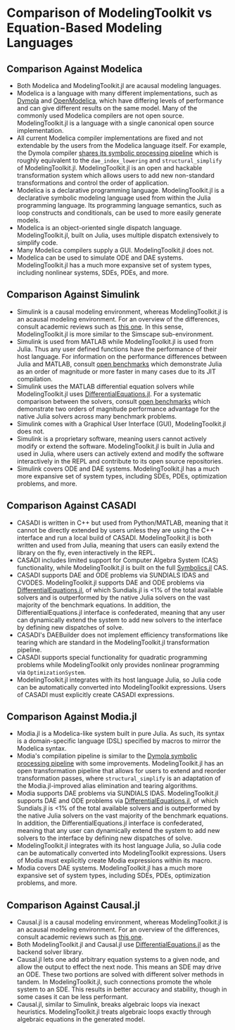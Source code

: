 # Comparison of ModelingToolkit vs Equation-Based Modeling Languages

## Comparison Against Modelica

- Both Modelica and ModelingToolkit.jl are acausal modeling languages.
- Modelica is a language with many different implementations, such as
  [Dymola](https://www.3ds.com/products-services/catia/products/dymola/) and
  [OpenModelica](https://openmodelica.org/), which have differing levels of
  performance and can give different results on the same model. Many of the
  commonly used Modelica compilers are not open source. ModelingToolkit.jl
  is a language with a single canonical open source implementation.
- All current Modelica compiler implementations are fixed and not extendable
  by the users from the Modelica language itself. For example, the Dymola
  compiler [shares its symbolic processing pipeline](https://www.claytex.com/tech-blog/model-translation-and-symbolic-manipulation/)
  which is roughly equivalent to the `dae_index_lowering` and `structural_simplify`
  of ModelingToolkit.jl. ModelingToolkit.jl is an open and hackable transformation
  system which allows users to add new non-standard transformations and control
  the order of application.
- Modelica is a declarative programming language. ModelingToolkit.jl is a
  declarative symbolic modeling language used from within the Julia programming
  language. Its programming language semantics, such as loop constructs and
  conditionals, can be used to more easily generate models.
- Modelica is an object-oriented single dispatch language. ModelingToolkit.jl,
  built on Julia, uses multiple dispatch extensively to simplify code.
- Many Modelica compilers supply a GUI. ModelingToolkit.jl does not.
- Modelica can be used to simulate ODE and DAE systems. ModelingToolkit.jl
  has a much more expansive set of system types, including nonlinear systems,
  SDEs, PDEs, and more.

## Comparison Against Simulink

- Simulink is a causal modeling environment, whereas ModelingToolkit.jl is an
  acausal modeling environment. For an overview of the differences, consult
  academic reviews such as [this one](https://arxiv.org/abs/1909.00484). In this
  sense, ModelingToolkit.jl is more similar to the Simscape sub-environment.
- Simulink is used from MATLAB while ModelingToolkit.jl is used from Julia.
  Thus any user defined functions have the performance of their host language.
  For information on the performance differences between Julia and MATLAB,
  consult [open benchmarks](https://julialang.org/benchmarks/) which demonstrate
  Julia as an order of magnitude or more faster in many cases due to its JIT
  compilation.
- Simulink uses the MATLAB differential equation solvers while ModelingToolkit.jl
  uses [DifferentialEquations.jl](https://diffeq.sciml.ai/dev/). For a systematic
  comparison between the solvers, consult
  [open benchmarks](https://benchmarks.sciml.ai/html/MultiLanguage/wrapper_packages.html)
  which demonstrate two orders of magnitude performance advantage for the native
  Julia solvers across many benchmark problems.
- Simulink comes with a Graphical User Interface (GUI), ModelingToolkit.jl
  does not.
- Simulink is a proprietary software, meaning users cannot actively modify or
  extend the software. ModelingToolkit.jl is built in Julia and used in Julia,
  where users can actively extend and modify the software interactively in the
  REPL and contribute to its open source repositories.
- Simulink covers ODE and DAE systems. ModelingToolkit.jl has a much more
  expansive set of system types, including SDEs, PDEs, optimization problems,
  and more.

## Comparison Against CASADI

- CASADI is written in C++ but used from Python/MATLAB, meaning that it cannot be
  directly extended by users unless they are using the C++ interface and run a
  local build of CASADI. ModelingToolkit.jl is both written and used from
  Julia, meaning that users can easily extend the library on the fly, even
  interactively in the REPL.
- CASADI includes limited support for Computer Algebra System (CAS) functionality,
  while ModelingToolkit.jl is built on the full
  [Symbolics.jl](https://github.com/JuliaSymbolics/Symbolics.jl) CAS.
- CASADI supports DAE and ODE problems via SUNDIALS IDAS and CVODES. ModelingToolkit.jl
  supports DAE and ODE problems via [DifferentialEquations.jl](https://diffeq.sciml.ai/dev/),
  of which Sundials.jl is <1% of the total available solvers and is outperformed
  by the native Julia solvers on the vast majority of the benchmark equations.
  In addition, the DifferentialEquations.jl interface is confederated, meaning
  that any user can dynamically extend the system to add new solvers to the
  interface by defining new dispatches of solve.
- CASADI's DAEBuilder does not implement efficiency transformations like tearing
  which are standard in the ModelingToolkit.jl transformation pipeline.
- CASADI supports special functionality for quadratic programming problems while
  ModelingToolkit only provides nonlinear programming via `OptimizationSystem`.
- ModelingToolkit.jl integrates with its host language Julia, so Julia code
  can be automatically converted into ModelingToolkit expressions. Users of
  CASADI must explicitly create CASADI expressions.

## Comparison Against Modia.jl

- Modia.jl is a Modelica-like system built in pure Julia. As such, its syntax
  is a domain-specific language (DSL) specified by macros to mirror the Modelica
  syntax.
- Modia's compilation pipeline is similar to the
  [Dymola symbolic processing pipeline](https://www.claytex.com/tech-blog/model-translation-and-symbolic-manipulation/)
  with some improvements. ModelingToolkit.jl has an open transformation pipeline
  that allows for users to extend and reorder transformation passes, where
  `structural_simplify` is an adaptation of the Modia.jl-improved alias elimination
  and tearing algorithms.
- Modia supports DAE problems via SUNDIALS IDAS. ModelingToolkit.jl
  supports DAE and ODE problems via [DifferentialEquations.jl](https://diffeq.sciml.ai/dev/),
  of which Sundials.jl is <1% of the total available solvers and is outperformed
  by the native Julia solvers on the vast majority of the benchmark equations.
  In addition, the DifferentialEquations.jl interface is confederated, meaning
  that any user can dynamically extend the system to add new solvers to the
  interface by defining new dispatches of solve.
- ModelingToolkit.jl integrates with its host language Julia, so Julia code
  can be automatically converted into ModelingToolkit expressions. Users of
  Modia must explicitly create Modia expressions within its macro.
- Modia covers DAE systems. ModelingToolkit.jl has a much more
  expansive set of system types, including SDEs, PDEs, optimization problems,
  and more.

## Comparison Against Causal.jl

- Causal.jl is a causal modeling environment, whereas ModelingToolkit.jl is an
  acausal modeling environment. For an overview of the differences, consult
  academic reviews such as [this one](https://arxiv.org/abs/1909.00484).
- Both ModelingToolkit.jl and Causal.jl use [DifferentialEquations.jl](https://diffeq.sciml.ai/stable/)
  as the backend solver library.
- Causal.jl lets one add arbitrary equation systems to a given node, and allow
  the output to effect the next node. This means an SDE may drive an ODE. These
  two portions are solved with different solver methods in tandem. In
  ModelingToolkit.jl, such connections promote the whole system to an SDE. This
  results in better accuracy and stability, though in some cases it can be
  less performant.
- Causal.jl, similar to Simulink, breaks algebraic loops via inexact heuristics.
  ModelingToolkit.jl treats algebraic loops exactly through algebraic equations
  in the generated model.
